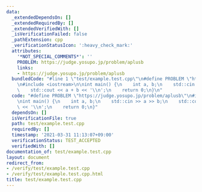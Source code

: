 ```yaml
---
data:
  _extendedDependsOn: []
  _extendedRequiredBy: []
  _extendedVerifiedWith: []
  _isVerificationFailed: false
  _pathExtension: cpp
  _verificationStatusIcon: ':heavy_check_mark:'
  attributes:
    '*NOT_SPECIAL_COMMENTS*': ''
    PROBLEM: https://judge.yosupo.jp/problem/aplusb
    links:
    - https://judge.yosupo.jp/problem/aplusb
  bundledCode: "#line 1 \"test/example.test.cpp\"\n#define PROBLEM \"https://judge.yosupo.jp/problem/aplusb\"\
    \n#include <iostream>\n\nint main() {\n    int a, b;\n    std::cin >> a >> b;\n\
    \    std::cout << a + b << '\\n';\n    return 0;\n}\n"
  code: "#define PROBLEM \"https://judge.yosupo.jp/problem/aplusb\"\n#include <iostream>\n\
    \nint main() {\n    int a, b;\n    std::cin >> a >> b;\n    std::cout << a + b\
    \ << '\\n';\n    return 0;\n}"
  dependsOn: []
  isVerificationFile: true
  path: test/example.test.cpp
  requiredBy: []
  timestamp: '2021-03-31 11:13:07+09:00'
  verificationStatus: TEST_ACCEPTED
  verifiedWith: []
documentation_of: test/example.test.cpp
layout: document
redirect_from:
- /verify/test/example.test.cpp
- /verify/test/example.test.cpp.html
title: test/example.test.cpp
---
```

